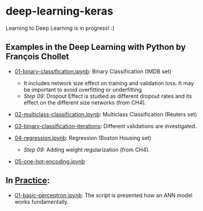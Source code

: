 # deep-learning-keras
Learning to Deep Learning is in progress! :)

## Examples in the Deep Learning with Python by François Chollet
- [01-binary-classification.ipynb](https://github.com/gamzekecibas/deep-learning-keras/blob/main/imdb-set.ipynb): Binary Classification (IMDB set)        
  - It includes network size effect on training and validation loss. It may be important to avoid overfitting or underfitting.  
   - *Step 09:* Dropout Effect is studied as different dropout rates and its effect on the different size networks (from CH4).
  
- [02-multiclass-classification.ipynb](https://github.com/gamzekecibas/deep-learning-keras/blob/main/reuters-multiclass.ipynb): Multiclass Classification (Reuters set)
- [03-binary-classification-iterations](https://github.com/gamzekecibas/deep-learning-keras/blob/main/04-binary-classification-iterations.ipynb): Different validations are investigated.
- [04-regression.ipynb](https://github.com/gamzekecibas/deep-learning-keras/blob/main/regression-price-prediction.ipynb): Regression (Boston Housing set)  
  - *Step 09:* Adding weight regularization (from CH4).
- [05-one-hot-encoding.ipynb](https://github.com/gamzekecibas/deep-learning-keras/blob/main/05-one-hot-encoding.ipynb)

## In [Practice](https://github.com/gamzekecibas/deep-learning-keras/tree/main/practice):
- [01-basic-perceptron.ipynb](https://github.com/gamzekecibas/deep-learning-keras/blob/main/practice/basic-perceptron.ipynb): The script is presented how an ANN model works fundamentally.
